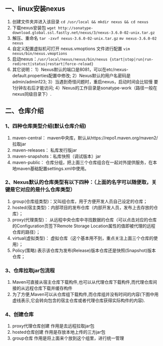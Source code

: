## 一、linux安装nexus
1. 创建文件夹并进入该目录 `cd /usr/local && mkdir nexus && cd nexus`
2. 下载nexus安装包 `wget http://sonatype-download.global.ssl.fastly.net/nexus/3/nexus-3.6.0-02-unix.tar.gz`
3. 解压、重命名 `tar -zxvf nexus-3.6.0-02-unix.tar.gz`
`mv nexus-3.6.0-02  nexus`
4. 自定义配置虚拟机可打开 nexus.vmoptions 文件进行配置 `vim nexus/bin/nexus.vmoptions`
5. 启动nexus：`/usr/local/nexus/nexus/bin/nexus {start|stop|run|run-redirect|status|restart|force-reload}`
6. 其它说明：
  1）Nexus默认的端口是8081，可以在etc/nexus-default.properties配置中修改;
  2）Nexus默认的用户名密码是admin/admin123;
  3）当遇到奇怪问题时，重启nexus，启动时间会比较慢 要1分钟左右后才能访问;
  4）Nexus的工作目录是sonatype-work（路径一般在nexus同级目录下）.

## 二、仓库介绍
### 1、四种仓库类型介绍(默认仓库介绍)
1. maven-central：      maven中央库，默认从https://repo1.maven.org/maven2/拉取jar
2. maven-releases：   私库发行版jar
3. maven-snapshots：私库快照（调试版本）jar
4. maven-public：     仓库分组，把上面三个仓库组合在一起对外提供服务，在本地maven基础配置settings.xml中使用。

### 2、Nexus默认的仓库类型有以下四种：（上面的名字可以随便取，关键是它对应的是什么仓库类型）
1. group(仓库组类型)：又叫组仓库，用于方便开发人员自己设定的仓库；
2. hosted(宿主类型)：内部项目的发布仓库（内部开发人员，发布上去存放的仓库）；
3. proxy(代理类型)：  从远程中央仓库中寻找数据的仓库（可以点击对应的仓库的Configuration页签下Remote Storage Location属性的值即被代理的远程仓库的路径）；
4. virtual(虚拟类型)： 虚拟仓库（这个基本用不到，重点关注上面三个仓库的使用）；
5. Policy(策略):表示该仓库为发布(Release)版本仓库还是快照(Snapshot)版本仓库；

### 3、仓库拉取jar包流程
1. Maven可直接从宿主仓库下载构件,也可以从代理仓库下载构件,而代理仓库间接的从远程仓库下载并缓存构件
2. 为了方便,Maven可以从仓库组下载构件,而仓库组并没有时间的内容(下图中用虚线表示,它会转向包含的宿主仓库或者代理仓库获得实际构件的内容).

### 4、创建仓库
1. proxy代理仓库创建 作用是去远程拉取jar包
2. hosted仓库创建 作用是存放本地上传的三方jar包
3. group仓库 作用是将上面来个放到这个组里，进行统一管理
